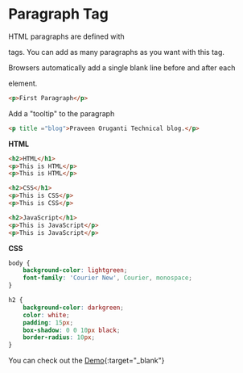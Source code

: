 


# Paragraph Tag



HTML paragraphs are defined with <p> tags. You can add as many paragraphs as you want with this tag.

Browsers automatically add a single blank line before and after each <p> element.

```html
<p>First Paragraph</p>
```

Add a "tooltip" to the paragraph

```html
<p title ="blog">Praveen Oruganti Technical blog.</p>
```

**HTML**

```html
<h2>HTML</h1>
<p>This is HTML</p>
<p>This is HTML</p>

<h2>CSS</h1>
<p>This is CSS</p>
<p>This is CSS</p>

<h2>JavaScript</h1>
<p>This is JavaScript</p>
<p>This is JavaScript</p>
```

**CSS**

```css
body {
    background-color: lightgreen;
    font-family: 'Courier New', Courier, monospace;
}

h2 {
    background-color: darkgreen;
    color: white;
    padding: 15px;
    box-shadow: 0 0 10px black;
    border-radius: 10px;
}
```

You can check out the [Demo](https://praveenorugantitech.github.io/praveenorugantitech-html-course/3_Paragraph/Demo){:target="_blank"}






